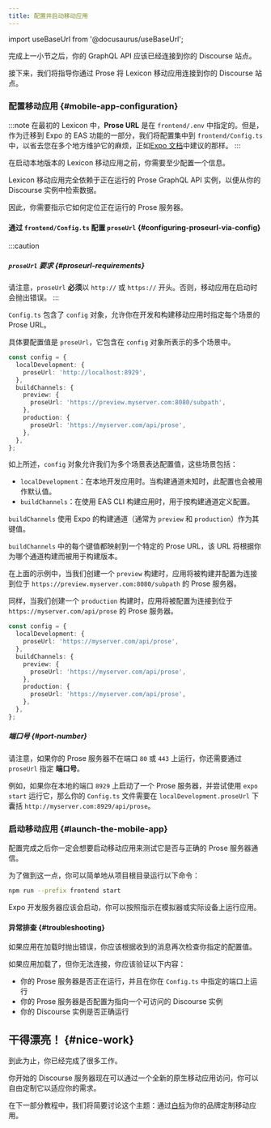```yaml
---
title: 配置并启动移动应用
---
```


import useBaseUrl from '@docusaurus/useBaseUrl';

完成上一小节之后，你的 GraphQL API 应该已经连接到你的 Discourse 站点。

接下来，我们将指导你通过 Prose 将 Lexicon 移动应用连接到你的 Discourse 站点。

### 配置移动应用 {#mobile-app-configuration}

:::note
在最初的 Lexicon 中，**Prose URL** 是在 `frontend/.env` 中指定的。但是，作为迁移到 Expo 的 EAS 功能的一部分，我们将配置集中到 `frontend/Config.ts` 中，以省去您在多个地方维护它的麻烦，正如[Expo 文档](https://docs.expo.dev/build-reference/variables/#can-i-share-environment-variables-defined-in-easjson-with-expo-start-and-eas-update)中建议的那样。
:::

在启动本地版本的 Lexicon 移动应用之前，你需要至少配置一个信息。

Lexicon 移动应用完全依赖于正在运行的 Prose GraphQL API 实例，以便从你的 Discourse 实例中检索数据。

因此，你需要指示它如何定位正在运行的 Prose 服务器。

#### 通过 `frontend/Config.ts` 配置 `proseUrl` {#configuring-proseurl-via-config}

:::caution

##### `proseUrl` 要求 {#proseurl-requirements}

请注意，`proseUrl` **必须**以 `http://` 或 `https://` 开头。否则，移动应用在启动时会抛出错误。
:::

`Config.ts` 包含了 `config` 对象，允许你在开发和构建移动应用时指定每个场景的 Prose URL。

具体要配置值是 `proseUrl`，它包含在 `config` 对象所表示的多个场景中。

```ts
const config = {
  localDevelopment: {
    proseUrl: 'http://localhost:8929',
  },
  buildChannels: {
    preview: {
      proseUrl: 'https://preview.myserver.com:8080/subpath',
    },
    production: {
      proseUrl: 'https://myserver.com/api/prose',
    },
  },
};
```

如上所述，`config` 对象允许我们为多个场景表达配置值，这些场景包括：

- `localDevelopment`：在本地开发应用时。当构建通道未知时，此配置也会被用作默认值。
- `buildChannels`：在使用 EAS CLI 构建应用时，用于按构建通道定义配置。

`buildChannels` 使用 Expo 的构建通道（通常为 `preview` 和 `production`）作为其键值。

`buildChannels` 中的每个键值都映射到一个特定的 Prose URL，该 URL 将根据你为哪个通道构建而被用于构建版本。

在上面的示例中，当我们创建一个 `preview` 构建时，应用将被构建并配置为连接到位于 `https://preview.myserver.com:8080/subpath` 的 Prose 服务器。

同样，当我们创建一个 `production` 构建时，应用将被配置为连接到位于 `https://myserver.com/api/prose` 的 Prose 服务器。

```ts
const config = {
  localDevelopment: {
    proseUrl: 'https://myserver.com/api/prose',
  },
  buildChannels: {
    preview: {
      proseUrl: 'https://myserver.com/api/prose',
    },
    production: {
      proseUrl: 'https://myserver.com/api/prose',
    },
  },
};
```

##### 端口号 {#port-number}

请注意，如果你的 Prose 服务器不在端口 `80` 或 `443` 上运行，你还需要通过 `proseUrl` 指定 **端口号**。

例如，如果你在本地的端口 `8929` 上启动了一个 Prose 服务器，并尝试使用 `expo start` 运行它，那么你的 `Config.ts` 文件需要在 `localDevelopment.proseUrl` 下囊括 `http://myserver.com:8929/api/prose`。

### 启动移动应用 {#launch-the-mobile-app}

配置完成之后你一定会想要启动移动应用来测试它是否与正确的 Prose 服务器通信。

为了做到这一点，你可以简单地从项目根目录运行以下命令：

```bash
npm run --prefix frontend start
```

Expo 开发服务器应该会启动，你可以按照指示在模拟器或实际设备上运行应用。

#### 异常排查 {#troubleshooting}

如果应用在加载时抛出错误，你应该根据收到的消息再次检查你指定的配置值。

如果应用加载了，但你无法连接，你应该验证以下内容：

- 你的 Prose 服务器是否正在运行，并且在你在 `Config.ts` 中指定的端口上运行
- 你的 Prose 服务器是否配置为指向一个可访问的 Discourse 实例
- 你的 Discourse 实例是否正确运行

## 干得漂亮！ {#nice-work}

到此为止，你已经完成了很多工作。

你开始的 Discourse 服务器现在可以通过一个全新的原生移动应用访问，你可以自由定制它以适应你的需求。

在下一部分教程中，我们将简要讨论这个主题：通过[白标](white-label)为你的品牌定制移动应用。
